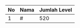 | No | Nama            | Jumlah Level |
|----|-----------------|--------------|
| 1  | #    |    520        |
